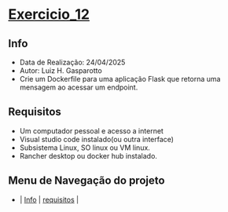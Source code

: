 # [Exercicio_12](#exercicio_12)

## Info
- Data de Realização: 24/04/2025
- Autor: Luiz H. Gasparotto
- Crie um Dockerfile para uma aplicação Flask que retorna uma mensagem ao acessar um endpoint.

## Requisitos
- Um computador pessoal e acesso a internet
- Visual studio code instalado(ou outra interface)
- Subsistema Linux, SO linux ou VM linux.
- Rancher desktop ou docker hub instalado.

## Menu de Navegação do projeto
- | [Info](#info) | [requisitos](#requisitos) |